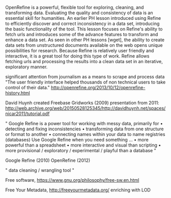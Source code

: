 
OpenRefine is a powerful, flexible tool for exploring, cleaning, and transforming data. 
Evaluating the quality and consistency of data is an essential skill for humanities.
An earlier PH lesson introduced using Refine to efficiently discover and correct inconsistency in a data set, introducing the basic functionality of the tool.
This lesson focuses on Refine's ability to fetch urls and introduces some of the advance features to transform and enhance a data set. 
As seen in other PH lessons [wget], the ability to create data sets from unstructured documents available on the web opens unique possibilities for research. 
Because Refine is relatively user friendly and interactive, it is a great tool for doing this type of work. 
Refine allows fetching urls and processing the results into a clean data set in an iterative, exploratory manner.

significant attention from journalism as a means to scrape and process data
"The user friendly interface helped thousands of non technical users to take control of their data." http://openrefine.org/2013/10/12/openrefine-history.html

David Huynh created Freebase Gridworks (2009)
presentation from 2011:
http://web.archive.org/web/20150528125345/http://davidhuynh.net/spaces/nicar2011/tutorial.pdf

"
Google Refine is a power tool for working with messy data, primarily for
• detecting and fixing inconsistencies
• transforming data from one structure or format to another
• connecting names within your data to name registries (databases)
Use Google Refine when you need something ...
• more powerful than a spreadsheet
• more interactive and visual than scripting
• more provisional / exploratory / experimental / playful than a database
"

Google Refine (2010)
OpenRefine (2012)

" data cleaning / wrangling tool "

Free software, https://www.gnu.org/philosophy/free-sw.en.html

Free Your Metadata, http://freeyourmetadata.org/
enriching with LOD
